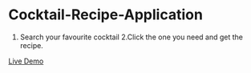 # Cocktail-Recipe-Application

1. Search your favourite cocktail
2.Click the one you need and get the recipe.

[Live Demo](https://cocktail-recipe-ac.netlify.app/)
